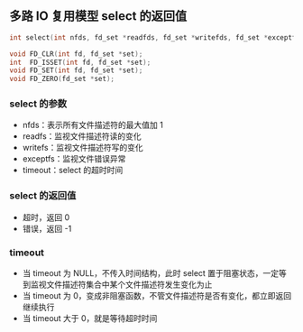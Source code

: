 ## 多路 IO 复用模型 select 的返回值

```c
int select(int nfds, fd_set *readfds, fd_set *writefds, fd_set *exceptfds, struct timeval *timeout);

void FD_CLR(int fd, fd_set *set);
int  FD_ISSET(int fd, fd_set *set);
void FD_SET(int fd, fd_set *set);
void FD_ZERO(fd_set *set);
```

### select 的参数

* nfds：表示所有文件描述符的最大值加 1
* readfs：监视文件描述符读的变化
* writefs：监视文件描述符写的变化
* exceptfs：监视文件错误异常
* timeout：select 的超时时间

### select 的返回值

* 超时，返回 0
* 错误，返回 -1

### timeout

* 当 timeout 为 NULL，不传入时间结构，此时 select 置于阻塞状态，一定等到监视文件描述符集合中某个文件描述符发生变化为止
* 当 timeout 为 0，变成非阻塞函数，不管文件描述符是否有变化，都立即返回继续执行
* 当 timeout 大于 0，就是等待超时时间

